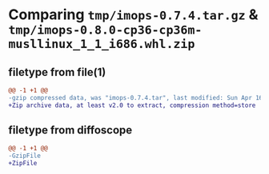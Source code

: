 # Comparing `tmp/imops-0.7.4.tar.gz` & `tmp/imops-0.8.0-cp36-cp36m-musllinux_1_1_i686.whl.zip`

## filetype from file(1)

```diff
@@ -1 +1 @@
-gzip compressed data, was "imops-0.7.4.tar", last modified: Sun Apr 16 18:03:52 2023, max compression
+Zip archive data, at least v2.0 to extract, compression method=store
```

## filetype from diffoscope

```diff
@@ -1 +1 @@
-GzipFile
+ZipFile
```

